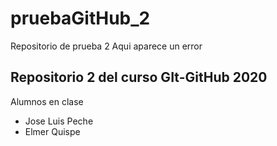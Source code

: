 # pruebaGitHub_2
Repositorio de prueba 2
Aqui aparece un error

## Repositorio 2 del curso GIt-GitHub 2020
Alumnos en clase
- Jose Luis Peche
- Elmer Quispe
